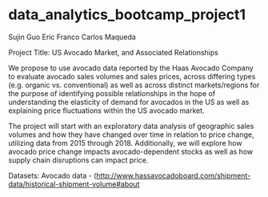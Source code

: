 # data_analytics_bootcamp_project1
Sujin Guo
Eric Franco
Carlos Maqueda

Project Title: US Avocado Market, and Associated Relationships

We propose to use avocado data reported by the Haas Avocado Company to evaluate avocado sales volumes and sales prices, across differing types (e.g. organic vs. conventional) as well as across distinct markets/regions for the purpose of identifying possible relationships in the hope of understanding the elasticity of demand for avocados in the US as well as explaining price fluctuations within the US avocado market.

The project will start with an exploratory data analysis of geographic sales volumes and how they have changed over time in relation to price change, utilizing data from 2015 through 2018. Additionally, we will explore how avocado price change impacts avocado-dependent stocks as well as how supply chain disruptions can impact price. 

Datasets:
Avocado data  - (http://www.hassavocadoboard.com/shipment-data/historical-shipment-volume#about 

